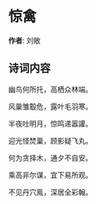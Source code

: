 # 惊禽

**作者**: 刘敞

## 诗词内容

幽鸟何所托，高栖众林端。

风巢雏鷇危，露叶毛羽寒。

半夜吐明月，惊鸣递嚣讙。

迎光怪焚巢，顾影疑飞丸。

何为贪择木，通夕不自安。

乘高非尔谋，宜下易所观。

不见丹穴鳯，深居全彩翰。

